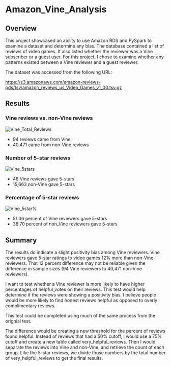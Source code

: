 # Amazon_Vine_Analysis

## Overview
This project showcased an ability to use Amazon RDS and PySpark to examine a dataset and determine any bias. The database contained a list of reviews of video games. It also listed whether the reviewer was a Vine subscriber or a guest user. For this project, I chose to examine whether any patterns existed between a Vine reviewer and a guest reviewer. 

The dataset was accessed from the following URL:

https://s3.amazonaws.com/amazon-reviews-pds/tsv/amazon_reviews_us_Video_Games_v1_00.tsv.gz

## Results
### Vine reviews vs. non-Vine reviews
![Vine_Total_Reviews](https://user-images.githubusercontent.com/85756203/137772019-7a5cf395-2b6a-489a-83f1-19e5d2341d60.png)

- 94 reviews came from Vine
- 40,471 came from non-Vine reviews
### Number of 5-star reviews
![Vine_5stars](https://user-images.githubusercontent.com/85756203/137772034-7bb73fe8-77a7-4e7b-9c2f-c8ba2ca8552d.png)

- 48 Vine reviews gave 5-stars
- 15,663 non-Vine gave 5-stars
### Percentage of 5-star reviews
![Vine_5star%](https://user-images.githubusercontent.com/85756203/137772054-66cde5d2-ae2d-4a18-8c89-6924c6bd654f.png)

- 51.06 percent of Vine reviewers gave 5-stars
- 38.70 percent of non_Vine reviewers gave 5-stars

## Summary
The results do indicate a slight positivity bias among Vine reviewers. Vine reviewers gave 5-star ratings to video games 12% more than non-Vine reviewers.
That 12 percent difference may not be reliable given the difference in sample sizes (94 Vine reviewers to 40,471 non-Vine reviewers).

I want to test whether a Vine reviewer is more likely to have higher percentages of helpful_votes on their reviews. This test would help determine if the reviews were showing a positivity bias. I believe people would be more likely to find honest reviews helpful as opposed to overly complimentary reviews.

This test could be completed using much of the same process from the orignial test.

The difference would be creating a new threshold for the percent of reviews found helpful. Instead of reviews that had a 50% cutoff, I would use a 75% cutoff and create a new table called very_helpful_reviews. Then I would separate the reviews into Vine and non-Vine, and retrieve the count of each group. Like the 5-star reviews, we divide those numbers by the total number of very_helpful_reviews to get the final results.
